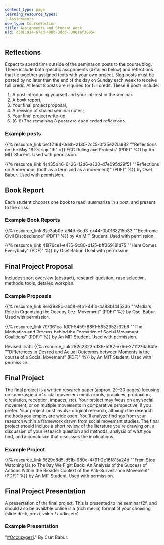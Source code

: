 ```yaml
---
content_type: page
learning_resource_types:
- Assignments
ocw_type: CourseSection
title: Assignments and Student Work
uid: c3011914-67ad-400b-3dcd-79061af38854
---
```

Reflections
-----------

Expect to spend time outside of the seminar on posts to the course blog. These include both specific assignments (detailed below) and reflections that tie together assigned texts with your own project. Blog posts must be posted by no later than the end of the day on Sunday each week to receive full credit. At least 8 posts are required for full credit. These 8 posts include:

1.  A post introducing yourself and your interest in the seminar.
2.  A book report,
3.  Your final project proposal,
4.  A revision of shared seminar notes;
5.  Your final project write-up.
6.  (6-8) The remaining 3 posts are open ended reflections.

### Example posts

{{% resource_link becf2194-0d4b-2130-2c35-0f35e221a982 "\"Reflections on the May 16{{< sup \"th\" >}} FCC Ruling and Protests\" (PDF)" %}} by An MIT Student. Used with permission.

{{% resource_link 4e435b46-6426-12d6-a830-d7e095d29f51 "\"Reflections on Anonymous (both as a term and as a movement)\" (PDF)" %}} by Oset Babur. Used with permission.

Book Report
-----------

Each student chooses one book to read, summarize in a post, and present to the class.

### Example Book Reports

{{% resource_link 82c3ab0e-a84d-6ed3-e444-0b0168215b33 "\"Electronic Civil Disobedience\" (PDF)" %}} by An MIT Student. Used with permission.

{{% resource_link 41876ce1-e475-9c80-d125-bff369181d75 "\"Here Comes Everybody\" (PDF)" %}} by Oset Babur. Used with permission.

Final Project Proposal
----------------------

Includes short overview (abstract), research question, case selection, methods, tools, detailed workplan.

### Example Proposals

{{% resource_link 8ee3988c-ab08-efb1-44fb-4a88b144523b "\"Media's Role in Organizing the Occupy Gezi Movement\" (PDF)" %}} by Oset Babur. Used with permission.

{{% resource_link 797361ca-fd01-5459-8851-5652952a32b6 "\"The Motivation and Process behind the Formation of Social Movement Coalitions\" (PDF)" %}} by An MIT Student. Used with permission.

Revised draft: {{% resource_link 282c2323-c139-5f82-e766-2711226a64fe "\"Differences in Desired and Actual Outcomes between Moments in the course of a Social Movement\" (PDF)" %}} by An MIT Student. Used with permission.

Final Project
-------------

The final project is a written research paper (approx. 20–30 pages) focusing on some aspect of social movement media (tools, practices, production, circulation, reception, impacts, etc). Your project may focus on any social movement, or on multiple movements in comparative perspective, if you prefer. Your project must involve original research, although the research methods you employ are wide open. You'll analyze findings from your research within a framework drawn from social movement studies. The final project should include a short review of the literature you're drawing on, a discussion of your research question and methods, analysis of what you find, and a conclusion that discusses the implications.

### Example Project

{{% resource_link 6629d8d5-d51b-980e-4491-2e16f815a24d "\"From Stop Watching Us to The Day We Fight Back: An Analysis of the Success of Actions Within the Broader Context of the Anti-Surveillance Movement\" (PDF)" %}} by An MIT Student. Used with permission.

Final Project Presentation
--------------------------

A presentation of the final project. This is presented to the seminar f2f, and should also be available online in a (rich media) format of your choosing (slide deck, prezi, video / audio, etc)

### Example Presentation

"[#Occupygezi](https://prezi.com/zgwwiq2ndvtq/occupygezi/?utm_campaign=share&utm_medium=copy)." By Oset Babur.